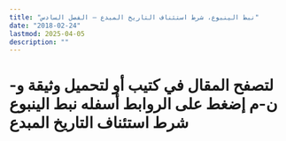 ```yaml
---
title: "نبط الينبوع، شرط استئناف التاريخ المبدع – الفصل السادس"
date: "2018-02-24"
lastmod: 2025-04-05
description: ""
---
```

# **لتصفح المقال في كتيب أو لتحميل وثيقة و-ن-م إضغط على الروابط أسفله** **نبط الينبوع شرط استئناف التاريخ المبدع**

###
